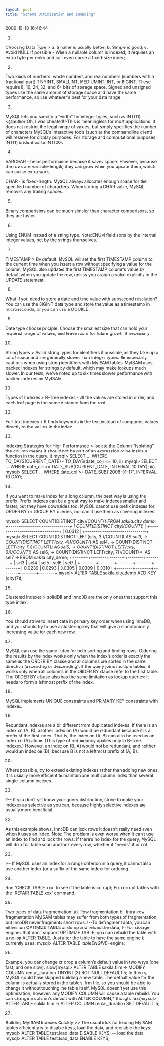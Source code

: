 ```yaml
---
layout: post
title: "Schema Optimization and Indexing"
---
```


<p class='meta'>2009-10-18 16:46:44</p>

1.
Choosing Data Type >
a. Smaller is usually better;
b. Simple is good;
c. Avoid NULL if possible - When a nullable column is indexed, it requires an extra byte per entry and can even cause a fixed-size index;

2.
Two kinds of numbers: whole numbers and real numbers (numbers with a fractional part)
TINYINT, SMALLINT, MEDIUMINT, INT, or BIGINT. These require 8, 16, 24, 32, and 64 bits of storage space. Signed and unsigned types use the same amount of storage space and have the same performance, so use whatever’s best for your data range.

3.
MySQL lets you specify a “width” for integer types, such as INT(11). <@author:Oh, I was cheated!>This is meaningless for most applications: it does not restrict the legal range of values, but simply specifies the number of characters MySQL’s interactive tools (such as the commandline client) will reserve for display purposes. For storage and computational purposes, INT(1) is identical to INT(20).

4.
VARCHAR - helps performance because it saves space. However, because the rows are variable-length, they can grow when you update them, which can cause extra work. 

CHAR - is fixed-length: MySQL always allocates enough space for the specified number of characters. When storing a CHAR value, MySQL removes any trailing
spaces. 

5.
Binary comparisons can be much simpler than character comparisons, so they are faster.

6.
Using ENUM instead of a string type.
Note:ENUM field sorts by the internal integer values, not by the strings themselves.

7.
TIMESTAMP >
By default, MySQL will set the first TIMESTAMP column to the current time when you insert a
row without specifying a value for the column. MySQL also updates the first TIMESTAMP column’s value by default when you update the row, unless you assign a value explicitly in the UPDATE statement.

8.
What if you need to store a date and time value with subsecond resolution?
You can use the BIGINT data type and store the value as a timestamp in microseconds, or you can use a DOUBLE.

9.
Date type choose priciple:
Choose the smallest size that can hold your required range of values, and leave room for future growth if necessary.

10.
String types >
Avoid string types for identifiers if possible, as they take up a lot of space and are generally slower than integer types. Be especially cautious when using string identifiers with MyISAM tables. MyISAM uses packed indexes for strings by default, which may make lookups much slower. In our tests, we’ve noted up to six times slower performance with packed indexes on MyISAM. 

11.
Types of Indexes >
B-Tree indexes - all the values are stored in order, and each leaf page is the same distance from the root.

12.
Full-text indexes >
It finds keywords in the text instead of comparing values directly to the values in the index.

13.
Indexing Strategies for High Performance > Isolate the Column
“Isolating” the column means it should not be part of an expression or be inside a function in the query.
i).mysql> SELECT ... WHERE TO_DAYS(CURRENT_DATE) - TO_DAYS(date_col) <= 10;
ii). mysql> SELECT ... WHERE date_col >= DATE_SUB(CURRENT_DATE, INTERVAL 10 DAY);
iii). mysql> SELECT ... WHERE date_col >= DATE_SUB('2008-01-17', INTERVAL 10 DAY);

14.
If you want to make index for a long column, the best way is using the prefix.
Prefix indexes can be a great way to make indexes smaller and faster, but they have downsides too: MySQL cannot use prefix indexes for ORDER BY or GROUP BY queries, nor can it use them as covering indexes.
>
mysql> SELECT COUNT(DISTINCT city)/COUNT(*) FROM sakila.city_demo;
+-------------------------------+
| COUNT(DISTINCT city)/COUNT(*) |
+-------------------------------+
| 0.0312 |
+-------------------------------+
mysql> SELECT COUNT(DISTINCT LEFT(city, 3))/COUNT(*) AS sel3,
-> COUNT(DISTINCT LEFT(city, 4))/COUNT(*) AS sel4,
-> COUNT(DISTINCT LEFT(city, 5))/COUNT(*) AS sel5,
-> COUNT(DISTINCT LEFT(city, 6))/COUNT(*) AS sel6,
-> COUNT(DISTINCT LEFT(city, 7))/COUNT(*) AS sel7
-> FROM sakila.city_demo;
+--------+--------+--------+--------+--------+
| sel3 | sel4 | sel5 | sel6 | sel7 |
+--------+--------+--------+--------+--------+
| 0.0239 | 0.0293 | 0.0305 | 0.0309 | 0.0310 |
+--------+--------+--------+--------+--------+
mysql> ALTER TABLE sakila.city_demo ADD KEY (city(7));

15.
Clustered Indexes >
solidDB and InnoDB are the only ones that support this type index.

16.
You should strive to insert data in primary key order when using InnoDB, and you should try to use a clustering key that will give a monotonically increasing value for each new row.

17.
MySQL can use the same index for both sorting and finding rows.
Ordering the results by the index works only when the index’s order is exactly the same as the ORDER BY clause and all columns are sorted in the same direction (ascending or descending). If the query joins multiple tables, it works only when all columns in the ORDER BY clause refer to the first table. The ORDER BY clause also has the same limitation as lookup queries: it needs to form a leftmost prefix of the index.

18.
MySQL implements UNIQUE constraints and PRIMARY KEY constraints with indexes.

19.
Redundant indexes are a bit different from duplicated indexes. If there is an index on (A, B), another index on (A) would be redundant because it is a prefix of the first index. That is, the index on (A, B) can also be used as an index on (A) alone. (This type of redundancy applies only to B-Tree indexes.) However, an index on (B, A) would not be redundant, and neither would an index on (B), because B is not a leftmost prefix of (A, B).

20.
Where possible, try to extend existing indexes rather than adding new ones. It is usually more efficient to maintain one multicolumn index than several single-column indexes.

21.
?--
If you don’t yet know your query distribution, strive to make your indexes as selective as you can, because highly selective indexes are usually more beneficial. 

22.
As this example shows, InnoDB can lock rows it doesn’t really need even when it uses an index.
Note:
The problem is even worse when it can’t use an index to find and lock the rows: if there’s no index for the query, MySQL will do a full table scan and lock every row, whether it “needs” it or not.

23.
!--
If MySQL uses an index for a range criterion in a query, it cannot also use another index (or a suffix of the same index) for ordering.

24.
Run 'CHECK TABLE xxx' to see if the table is corrupt;
Fix corrupt tables with the 'REPAIR TABLE xxx' command.

25.
Two types of data fragmentation:
a). Row fragmentation
b). Intra-row fragmentation
MyISAM tables may suffer from both types of fragmentation, but InnoDB never fragments short rows.
!--To defragment data, you can either run OPTIMIZE TABLE or dump and reload the data;
!--For storage engines that don’t support OPTIMIZE TABLE, you can rebuild the table with a no-op ALTER TABLE. Just alter the table to have the same engine it currently uses:
	mysql> ALTER TABLE $table ENGINE=$engine;

26.
Example, you can change or drop a column’s default value in two ways (one fast, and one slow).
slow}mysql> ALTER TABLE sakila.film
	-> MODIFY COLUMN rental_duration TINYINT(3) NOT NULL DEFAULT 5;
In theory, MySQL could have skipped building a new table. The default value for the column is actually stored in the table’s .frm file, so you should be able to change it without touching the table itself. MySQL doesn’t yet use this optimization, however: any MODIFY COLUMN will cause a table rebuild. You can change a column’s default with ALTER COLUMN,* though:
fast}mysql> ALTER TABLE sakila.film
	-> ALTER COLUMN rental_duration SET DEFAULT 5;
	
27.
Building MyISAM Indexes Quickly >>
The usual trick for loading MyISAM tables efficiently is to disable keys, load the data, and reenable the keys:
mysql> ALTER TABLE test.load_data DISABLE KEYS;
-- load the data
mysql> ALTER TABLE test.load_data ENABLE KEYS;
